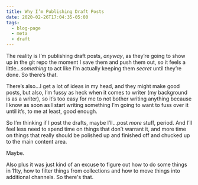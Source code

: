 ```yaml
---
title: Why I’m Publishing Draft Posts
date: 2020-02-26T17:04:35-05:00
tags:
  - blog-page
  - meta
  - draft
---
```


The reality is I’m publishing draft posts, _anyway_, as they’re going to show up in the git repo the moment I save them and push them out, so it feels a little..._something_ to act like I’m actually keeping them _secret_ until they’re done. So there’s that.

There’s also...I get a lot of ideas in my head, and they might make good posts, but also, I’m fussy as heck when it comes to writer (my background is as a writer), so it’s too easy for me to not bother writing anything because I know as soon as I start writing something I’m going to want to fuss over it until it’s, to me at least, good enough.

So I’m thinking if I post the drafts, maybe I’ll...post _more_ stuff, period. And I’ll feel less need to spend time on things that don’t warrant it, and more time on things that really should be polished up and finished off and chucked up to the main content area. 

Maybe.

Also plus it was just kind of an excuse to figure out how to do some things in 11ty, how to filter things from collections and how to move things into additional channels. So there's that.
